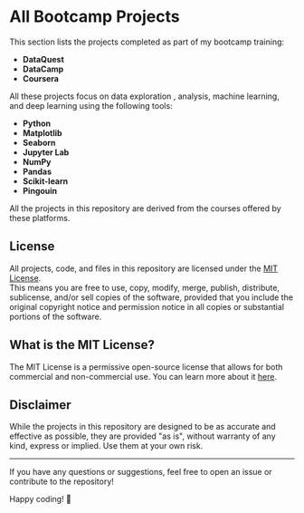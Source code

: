 # All Bootcamp Projects

This section lists the projects completed as part of my bootcamp training:

- **DataQuest**
- **DataCamp**
- **Coursera**

All these projects focus on data exploration , analysis, machine learning, and deep learning using the following tools:

- **Python**
- **Matplotlib**
- **Seaborn**
- **Jupyter Lab**
- **NumPy**
- **Pandas**
- **Scikit-learn**
- **Pingouin**

All the projects in this repository are derived from the courses offered by these platforms.

## License

All projects, code, and files in this repository are licensed under the [MIT License](LICENSE).  
This means you are free to use, copy, modify, merge, publish, distribute, sublicense, and/or sell copies of the software, provided that you include the original copyright notice and permission notice in all copies or substantial portions of the software.

## What is the MIT License?

The MIT License is a permissive open-source license that allows for both commercial and non-commercial use. You can learn more about it [here](https://opensource.org/licenses/MIT).

## Disclaimer

While the projects in this repository are designed to be as accurate and effective as possible, they are provided "as is", without warranty of any kind, express or implied. Use them at your own risk.

---

If you have any questions or suggestions, feel free to open an issue or contribute to the repository!

Happy coding! 🚀

